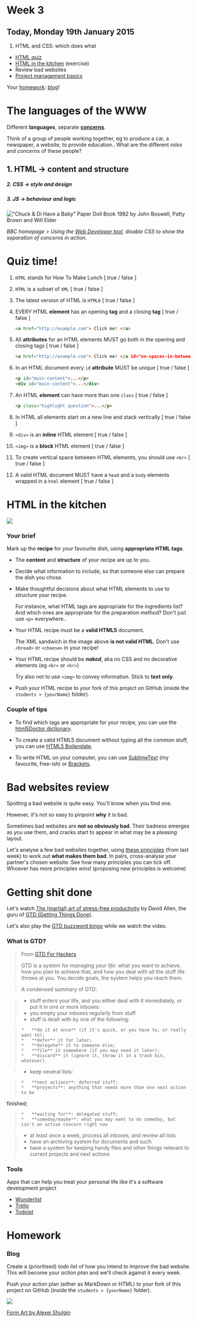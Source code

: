 # Week 3

## Today, Monday 19th January 2015

1. HTML and CSS: which does what
* [HTML quiz](#quiz-time)
* [HTML in the kitchen](#html-in-the-kitchen) (exercise)
* Review bad websites
* [Project management basics](#getting-shit-done)


Your [homework](#homework): [blog](#blog)!


# The languages of the WWW

Different **languages**, separate [**concerns**](http://en.wikipedia.org/wiki/Separation_of_concerns#HTML.2C_CSS.2C_JavaScript).

Think of a group of people working together, eg to produce a car, a newspaper, a website, to provide education.. What are the different *roles* and *concerns* of these people?

## 1. **HTML** → content and structure  

##### 2. **CSS** → style and design 

##### 3. **JS** → behaviour and logic

!["Chuck & Di Have a Baby" Paper Doll Book 1982 by John Boswell, Patty Brown and Will Elder](assets/chuck-and-di-paperdolls.png)

_BBC homepage > Using the [Web Developer tool](http://chrispederick.com/work/web-developer/), disable CSS to show the separation of concerns in action._



# Quiz time!

1. `HTML` stands for How To Make Lunch [ true / false ]

2. `HTML` is a subset of `XML` [ true / false ]

3. The latest version of HTML is `HTML6` [ true / false ]

4. EVERY HTML **element** has an opening **tag** and a closing **tag** [ true / false ]
	
	```html
	<a href="http://example.com"> Click me! </a>   
	```
	
5. All **attributes** for an HTML elements MUST go both in the opening and closing tags  [ true / false ]
	
	```html
	<a href="http://example.com"> Click me! </a id="no-spaces-in-between"> 
	```
	
6. In an HTML document every `id` **attribute** MUST be unique [ true / false ]
	
	```html
    <p id="main-content">...</p>
    <div id="main-content">...</div>
    ```

7. An HTML **element** can have more than one `class` [ true / false ]
	
	```html
	<p class="highlight question">...</p>
	```
	    
8. In HTML all elements start on a new line and stack vertically [ true / false ] 

9. `<div>` is an **inline** HTML element [ true / false ]

10. `<img>` is a **block** HTML element [ true / false ]

11. To create vertical space between HTML elements, you should use `<br>` [ true / false ]

12. A valid HTML document MUST have a `head` and a `body` elements wrapped in a `html` element [ true / false ]

<!--The <small> tag is used to add copyright information inside a <footer>  [ true / false ]

In HTML5, <header> is used to group  introductory or navigational aids, therefore a page can only have one <header> [ true / false ]

In HTML5 you can have an <article> within a <section> [ true / false ]-->



# HTML in the kitchen

![](assets/html-sandwich.jpg)


### Your brief

Mark up the **recipe** for your favourite dish, using **appropriate HTML tags**.

* The **content** and **structure** of your recipe are up to you. 

* Decide what information to include, so that someone else can prepare the dish you chose.

* Make thoughtful decisions about what HTML elements to use to structure your recipe. 

	For instance, what HTML tags are appropriate for the ingredients list? And which ones are appropriate for the preparation method? Don't just use `<p>` everywhere.. <!--See this tutorial on sectioning-->

* Your HTML recipe must be a **valid HTML5** document.

	The XML sandwich in the image above **is not valid HTML**. Don't use `<bread>` or `<cheese>` in your recipe!

* Your HTML recipe should be ***naked***, aka no CSS and no decorative elements (eg `<br>` or `<hr>`)

	Try also not to use `<img>` to convey information. Stick to **text only**.

* Push your HTML recipe to your fork of this project on GitHub (inside the `students > {yourName}` folder).

### Couple of tips

* To find which tags are appropriate for your recipe, you can use the [html5Doctor dictionary](http://html5doctor.com/element-index/).

* To create a valid HTML5 document without typing all the common stuff, you can use [HTML5 Boilerplate](https://html5boilerplate.com/).

* To write HTML on your computer, you can use [SublimeText](http://www.sublimetext.com/2) (my favourite, free-ish) or [Brackets](http://brackets.io/).



# Bad websites review

Spotting a bad website is quite easy. You'll know when you find one.

However, it's not so easy to pinpoint **why** it is bad.

Sometimes bad websites are **not so obviously bad**. Their badness emerges as you use them, and cracks start to appear in what may be a pleasing layout.

Let's analyse a few bad websites together, using [these principles](https://github.com/RavensbourneWebMedia/WEB14104/blob/master/sessions/week-02.md#what-makes-a-website-bad) (from last week) to work out **what makes them bad**. In pairs, cross-analyse your partner's chosen website. See how many principles you can tick off. Whoever has more principles wins! (proposing new principles is welcome)



# Getting shit done

Let's watch [The (martial) art of stress-free productivity](https://www.youtube.com/watch?v=CHxhjDPKfbY) by David Allen, the guru of [GTD (Getting Things Done)](http://gettingthingsdone.com).

Let's also play the [GTD buzzword bingo](http://www.bullshitbingo.net/cards/gtd/) while we watch the video.

### What is GTD?

> From [GTD For Hackers](http://gtdfh.branchable.com/quickie-overview/)

> GTD is a system for *managing your life*: what you want to achieve,
how you plan to achieve that, and how you deal with all the stuff life
throws at you. You decide goals, the system helps you reach them.

> A condensed summary of GTD:

> *   stuff enters your life, and you either deal with it immediately, or put it in one or more inboxes
> *   you empty your inboxes regularly from stuff
> *   stuff is dealt with by one of the following:

>     *   **do it at once** (if it's quick, or you have to, or really want to);
>     *   **defer** it for later;
>     *   **delegate** it to someone else;
>     *   **file** it somewhere (if you may need it later);
>     *   **discard** it (ignore it, throw it in a trash bin, whatever)

> *   keep several lists:

>     *   **next actions**: deferred stuff;
>     *   **projects**: anything that needs more than one next action to be
finished;
>     *   **waiting for**: delegated stuff;
>     *   **someday/maybe**: what you may want to do someday, but isn't an active concern right now

> *   at least once a week, process all inboxes, and review all lists
> *   have an archiving system for documents and such
> *   have a system for keeping handy files and other things relevant to current projects and next actions

### Tools

Apps that can help you treat your personal life like it's a software development project

* [Wunderlist](https://www.wunderlist.com/)
* [Trello](https://trello.com/)
* [Todoist](https://en.todoist.com)



# Homework

### Blog

Create a (prioritised) *todo list* of how you intend to improve the bad website. This will become your *action plan* and we'll check against it every week.

Push your action plan (either as MarkDown or HTML) to your fork of this project on GitHub (inside the `students > {yourName}` folder).

![](assets/form-art.png)

[Form Art by Alexei Shulgin](https://www.artsy.net/artwork/alexei-shulgin-form-art)